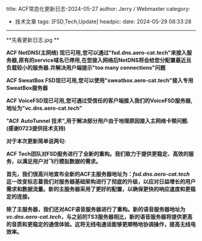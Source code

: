 title: ACF常态化更新日志-2024-05-27
author: Jerry / Webmaster
category: 
  - 技术文章
tags: [FSD,Tech,Update]
headpic: 
date: 2024-05-29 08:33:28
---

**先看更新日志.jpg **

**ACF NetDNS(主网络) 现已可用,您可以通过"fsd.dns.aero-cat.tech"来接入服务器,原有的service域名已停用,在您接入网络后NetDNS将会给您分配置最近且负载较小的服务器.并解决用户端提示"too many connections"问题**

**ACF SweatBox FSD现已可用,您可以使用"sweatbox.aero-cat.tech"接入专用SweatBox服务器**

**ACF VoiceFSD现已可用,您可通过受信任的客户端接入我们的VoiceFSD服务器,地址为"vc.dns.aero-cat.tech"**

**"ACF AutoTunnel 技术",用于解决部分用户由于地理原因接入主网络卡顿问题. (感谢0723提供技术支持)**

**对于本次更新简单说两句:**

**ACF Tech团队对FSD服务进行了全新的重构。我们致力于提供更稳定、高效的服务，以满足用户对飞行模拟数据的需求。**

**首先，我们很高兴地宣布全新的ACF主服务器地址为：*fsd.dns.aero-cat.tech* 这一改变标志着我们对服务器基础架构进行了彻底的升级，以应对日益增长的用户需求和数据流量。新的主服务器采用了更好的配置，以确保更快的响应速度和更稳定的连接。**

**除了主服务器，我们还对ACF语音服务器进行了重构。新的语音服务器地址为*vc.dns.aero-cat.tech*，与之前的TS3服务器相比，新的语音服务器将提供更高的音质和更稳定的通信体验。这将无线电通话能够更顺畅地协调操作，提高无线电效率。**